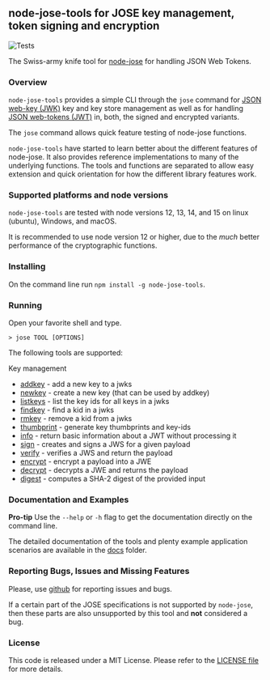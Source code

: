## node-jose-tools for JOSE key management, token signing and encryption

![Tests](https://github.com/phish108/node-jose-tools/workflows/Node.js%20CI/badge.svg)

The Swiss-army knife tool for [node-jose](https://github.com/cisco/node-jose) for handling JSON Web Tokens.

### Overview

`node-jose-tools` provides a simple CLI through the ```jose``` command for
[JSON web-key (JWK)](https://tools.ietf.org/html/rfc7517) key and key store management as well as for handling
[JSON web-tokens (JWT)](https://tools.ietf.org/html/rfc7519) in, both, the signed and encrypted variants.

The `jose` command allows quick feature testing of node-jose functions. 

`node-jose-tools` have started to learn better about the different features of node-jose. It also provides reference implementations to many of the underlying functions. The tools and functions are separated to allow easy extension and quick orientation for how the different library features work.

### Supported platforms and node versions

`node-jose-tools` are tested with node versions 12, 13, 14, and 15 on linux (ubuntu), Windows, and macOS. 

It is recommended to use node version 12 or higher, due to the *much* better performance of the cryptographic functions.

### Installing

On the command line run ```npm install -g node-jose-tools```.

### Running

Open your favorite shell and type.

```
> jose TOOL [OPTIONS]
```

The following tools are supported:

Key management
 - [addkey](docs/addkey.md) - add a new key to a jwks
 - [newkey](docs/newkey.md) - create a new key (that can be used by addkey)
 - [listkeys](docs/listkeys.md) - list the key ids for all keys in a jwks
 - [findkey](docs/findkey.md) - find a kid in a jwks
 - [rmkey](docs/rmkey.md) - remove a kid from a jwks
 - [thumbprint](docs/thumbprint.md) - generate key thumbprints and key-ids
 - [info](docs/info.md) - return basic information about a JWT without processing it
 - [sign](docs/sign.md) - creates and signs a JWS for a given payload
 - [verify](docs/verify.md) - verifies a JWS and return the payload
 - [encrypt](docs/encrypt.md) - encrypt a payload into a JWE
 - [decrypt](docs/decrypt.md) - decrypts a JWE and returns the payload
 - [digest](docs/digest.md) - computes a SHA-2 digest of the provided input

### Documentation and Examples

**Pro-tip** Use the `--help` or `-h` flag to get the documentation directly on the command line. 

The detailed documentation of the tools and plenty example application scenarios are available in the [docs](docs/00_INDEX.md) folder. 

### Reporting Bugs, Issues and Missing Features

Please, use [github](https://github.com/phish108/node-jose-tools/issues) for reporting issues and bugs.

If a certain part of the JOSE specifications is not supported by `node-jose`, then these parts are also unsupported by this tool and **not** considered a bug.

### License

This code is released under a MIT License. Please refer to the [LICENSE file](LICENSE) for more details. 
